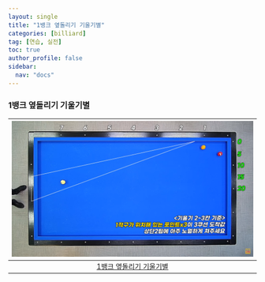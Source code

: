 ```yaml
---
layout: single
title: "1뱅크 옆돌리기 기울기별"
categories: [billiard]
tag: [연습, 실전]
toc: true
author_profile: false
sidebar:
  nav: "docs"
---
```


### 1뱅크 옆돌리기 기울기별

| [![1뱅크 옆돌리기 기울기별](/images/1%EB%B1%85%ED%81%AC%20%EC%98%86%EB%8F%8C%EB%A6%AC%EA%B8%B0%20%EA%B8%B0%EC%9A%B8%EA%B8%B0%EB%B3%84.png)](https://1drv.ms/p/s!AuJKpwyYpUY9_DID9jcIWFSXYtvv?e=9ZgA3B) |
| :---: |
| [1뱅크 옆돌리기 기울기별](https://youtu.be/NddQD7X93xg?si=L3OkBEQBA7zJjB2R) |
